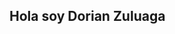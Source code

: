 ## Hola soy Dorian Zuluaga

<!--
**Hola! soy Dorian, un apasionado por el construir tecnología con propósito.

Habilidades Técnicas:

 https://upload.wikimedia.org/wikipedia/commons/6/6a/JavaScript-logo.png
- 🌱 I’m currently learning ...
- 👯 I’m looking to collaborate on ...
- 🤔 I’m looking for help with ...
- 💬 Ask me about ...
- 📫 How to reach me: ...
- 😄 Pronouns: ...
- ⚡ Fun fact: ...
-->
